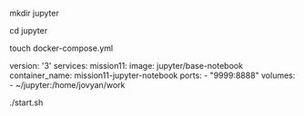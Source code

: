 mkdir jupyter

cd jupyter

touch docker-compose.yml

version: '3'
services:
  mission11:
    image: jupyter/base-notebook
    container_name: mission11-jupyter-notebook
    ports:
      - "9999:8888"
    volumes:
      - ~/jupyter:/home/jovyan/work


./start.sh
